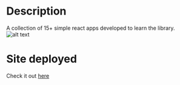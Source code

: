 # Description

A collection of 15+ simple react apps developed to learn the library.
![alt text](https://i.imgur.com/OWh5T3y.png)

# Site deployed

Check it out [here](https://my-react-apps.netlify.app)
